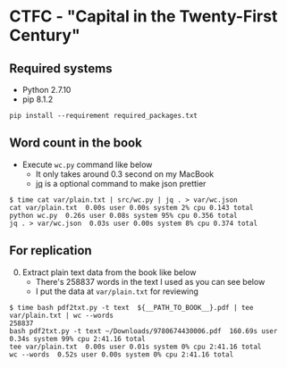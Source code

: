 CTFC - "Capital in the Twenty-First Century"
===

## Required systems
- Python 2.7.10
- pip 8.1.2

```
pip install --requirement required_packages.txt
```


## Word count in the book
- Execute `wc.py` command like below
    - It only takes around 0.3 second on my MacBook
    - [jq](https://stedolan.github.io/jq/) is a optional command to make json prettier

```
$ time cat var/plain.txt | src/wc.py | jq . > var/wc.json
cat var/plain.txt  0.00s user 0.00s system 2% cpu 0.143 total
python wc.py  0.26s user 0.08s system 95% cpu 0.356 total
jq . > var/wc.json  0.03s user 0.00s system 8% cpu 0.374 total
```


## For replication
0. Extract plain text data from the book like below
    - There's 258837 words in the text I used as you can see below
    - I put the data at `var/plain.txt` for reviewing

```
$ time bash pdf2txt.py -t text  ${__PATH_TO_BOOK__}.pdf | tee var/plain.txt | wc --words
258837
bash pdf2txt.py -t text ~/Downloads/9780674430006.pdf  160.69s user 0.34s system 99% cpu 2:41.16 total
tee var/plain.txt  0.00s user 0.01s system 0% cpu 2:41.16 total
wc --words  0.52s user 0.00s system 0% cpu 2:41.16 total
```
